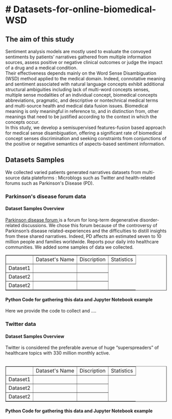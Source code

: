 
<h1># Datasets-for-online-biomedical-WSD </h1>

<h2> The aim of this study </h2>
<p> Sentiment analysis models are mostly used to evaluate the convoyed sentiments by patients’ narratives gathered from multiple information sources, assess positive or negative clinical outcomes or judge the impact of a drug and a medical condition.<br/> 
  Their effectiveness depends mainly on the Word Sense Disambiguation (WSD) method applied to the medical domain. Indeed, connotative meaning and sentiment associated with natural language concepts exhibit additional structural ambiguities including lack of multi-word concepts senses, multiple sense modalities of an individual concept, biomedical concepts abbreviations, pragmatic, and descriptive or nontechnical medical terms and multi-source health and medical data fusion issues. Biomedical meaning is only meaningful in reference to, and in distinction from, other meanings that need to be justified according to the context in which the concepts occur. <br/>
In this study, we develop a semisupervised features-fusion based approach for medical sense disambiguation, offering a significant rate of biomedical concept senses discrimination and seeking constraints from conjunctions of the positive or negative semantics of aspects-based sentiment information.

</p>
<h2> Datasets Samples </h2>
We collected varied patients generated narratives datasets from multi-source data plateforms : Microblogs such as Twitter and health-related forums such as Parkinson's Disease (PD). 
<h3> Parkinson's disease forum data </h3>
<h4> Dataset Samples Overview</h4>
<p> 
<a href ='https://parkinsonsnewstoday.com/forums/forums/topic/the-long-awaited-mannitol-interview/' target="_blank"> Parkinson disease forum </a> 
is a forum for long-term degenerative disorder-related discussions. We chose this forum because of the controversy of Parkinson’s disease related-experiences and the difficulties to distill insights from these shared narratives. Indeed, PD affects an estimated seven to 10 million people and families 
worldwide. Reports pour daily into healthcare communities. We added some samples of data we collected.  </br>
<table border = "1">
  
   <th> 
     <td> Dataset's Name</td>
     <td> Discription</td>
     <td> Statistics </td>
   </th>
   
   <tr> 
     <td> Dataset1 </td>
     <td> </td>
     <td> </td>
   </tr>
  
  <tr> 
     <td> Dataset2</td>
     <td> </td>
     <td> </td>
   </tr>
   
   <tr> 
     <td> Dataset2</td>
     <td> </td>
     <td> </td>
   </tr>
   </table>
   </p>
<h4> Python Code for gathering this data and Jupyter Notebook example</h4> Here we provide the code to collect and ....
<h3> Twitter data </h3>
<h4> Dataset Samples Overview</h4>
Twitter is considered the preferable avenue of huge “superspreaders” of healthcare topics with 330 million monthly active.</br>
 </br>
<table border = "1">
  
   <th> 
     <td> Dataset's Name</td>
     <td> Discription</td>
     <td> Statistics </td>
   </th>
   
   <tr> 
     <td> Dataset1 </td>
     <td> </td>
     <td> </td>
   </tr>
  
  <tr> 
     <td> Dataset2</td>
     <td> </td>
     <td> </td>
   </tr>
   
   <tr> 
     <td> Dataset2</td>
     <td> </td>
     <td> </td>
   </tr>
   </table>

<h4>Python Code for gathering this data and Jupyter Notebook example</h4>

